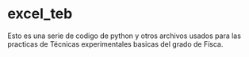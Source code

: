 # excel_teb

Esto es una serie de codigo de python y otros archivos usados para las practicas de Técnicas experimentales basicas del grado de Físca.
